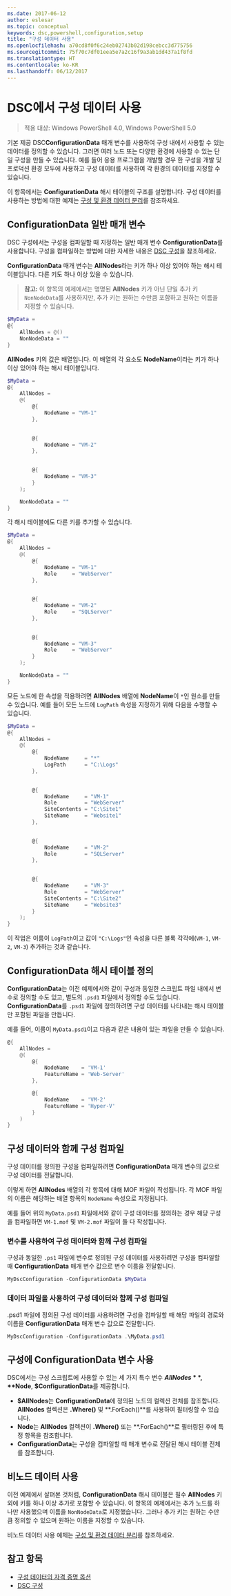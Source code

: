 ```yaml
---
ms.date: 2017-06-12
author: eslesar
ms.topic: conceptual
keywords: dsc,powershell,configuration,setup
title: "구성 데이터 사용"
ms.openlocfilehash: a70cd8f0f6c24eb02743b02d198cebcc3d775756
ms.sourcegitcommit: 75f70c7df01eea5e7a2c16f9a3ab1dd437a1f8fd
ms.translationtype: HT
ms.contentlocale: ko-KR
ms.lasthandoff: 06/12/2017
---
```

# <a name="using-configuration-data-in-dsc"></a>DSC에서 구성 데이터 사용

>적용 대상: Windows PowerShell 4.0, Windows PowerShell 5.0

기본 제공 DSC**ConfigurationData** 매개 변수를 사용하여 구성 내에서 사용할 수 있는 데이터를 정의할 수 있습니다. 그러면 여러 노드 또는 다양한 환경에 사용할 수 있는 단일 구성을 만들 수 있습니다. 예를 들어 응용 프로그램을 개발할 경우 한 구성을 개발 및 프로덕션 환경 모두에 사용하고 구성 데이터를 사용하여 각 환경의 데이터를 지정할 수 있습니다.

이 항목에서는 **ConfigurationData** 해시 테이블의 구조를 설명합니다. 구성 데이터를 사용하는 방법에 대한 예제는 [구성 및 환경 데이터 분리](separatingEnvData.md)를 참조하세요.

## <a name="the-configurationdata-common-parameter"></a>ConfigurationData 일반 매개 변수

DSC 구성에서는 구성을 컴파일할 때 지정하는 일반 매개 변수 **ConfigurationData**를 사용합니다. 구성을 컴파일하는 방법에 대한 자세한 내용은 [DSC 구성](configurations.md)을 참조하세요.

**ConfigurationData** 매개 변수는 **AllNodes**라는 키가 하나 이상 있어야 하는 해시 테이블입니다. 다른 키도 하나 이상 있을 수 있습니다.

>**참고:** 이 항목의 예제에서는 명명된 **AllNodes** 키가 아닌 단일 추가 키 `NonNodeData`를 사용하지만, 추가 키는 원하는 수만큼 포함하고 원하는 이름을 지정할 수 있습니다.

```powershell
$MyData = 
@{
    AllNodes = @()
    NonNodeData = ""   
}
```

**AllNodes** 키의 값은 배열입니다. 이 배열의 각 요소도 **NodeName**이라는 키가 하나 이상 있어야 하는 해시 테이블입니다.

```powershell
$MyData = 
@{
    AllNodes = 
    @(
        @{
            NodeName = "VM-1"
        },

 
        @{
            NodeName = "VM-2"
        },

 
        @{
            NodeName = "VM-3"
        }
    );

    NonNodeData = ""   
}
```

각 해시 테이블에도 다른 키를 추가할 수 있습니다.

```powershell
$MyData = 
@{
    AllNodes = 
    @(
        @{
            NodeName = "VM-1"
            Role     = "WebServer"
        },

 
        @{
            NodeName = "VM-2"
            Role     = "SQLServer"
        },

 
        @{
            NodeName = "VM-3"
            Role     = "WebServer"
        }
    );

    NonNodeData = ""   
}
```

모든 노드에 한 속성을 적용하려면 **AllNodes** 배열에 **NodeName**이 `*`인 원소를 만들 수 있습니다. 예를 들어 모든 노드에 `LogPath` 속성을 지정하기 위해 다음을 수행할 수 있습니다.

```powershell
$MyData = 
@{
    AllNodes = 
    @(
        @{
            NodeName     = "*"
            LogPath      = "C:\Logs"
        },

 
        @{
            NodeName     = "VM-1"
            Role         = "WebServer"
            SiteContents = "C:\Site1"
            SiteName     = "Website1"
        },

 
        @{
            NodeName     = "VM-2"
            Role         = "SQLServer"
        },

 
        @{
            NodeName     = "VM-3"
            Role         = "WebServer"
            SiteContents = "C:\Site2"
            SiteName     = "Website3"
        }
    );
}
```

이 작업은 이름이 `LogPath`이고 값이 `"C:\Logs"`인 속성을 다른 블록 각각에(`VM-1`, `VM-2`, `VM-3`) 추가하는 것과 같습니다.

## <a name="defining-the-configurationdata-hashtable"></a>ConfigurationData 해시 테이블 정의

**ConfigurationData**는 이전 예제에서와 같이 구성과 동일한 스크립트 파일 내에서 변수로 정의할 수도 있고, 별도의 `.psd1` 파일에서 정의할 수도 있습니다. **ConfigurationData**를 `.psd1` 파일에 정의하려면 구성 데이터를 나타내는 해시 테이블만 포함된 파일을 만듭니다.

예를 들어, 이름이 `MyData.psd1`이고 다음과 같은 내용이 있는 파일을 만들 수 있습니다.

```powershell
@{
    AllNodes =
    @(
        @{
            NodeName    = 'VM-1'
            FeatureName = 'Web-Server'
        },

        @{
            NodeName    = 'VM-2'
            FeatureName = 'Hyper-V'
        }
    )
}
```

## <a name="compiling-a-configuration-with-configuration-data"></a>구성 데이터와 함께 구성 컴파일

구성 데이터를 정의한 구성을 컴파일하려면 **ConfigurationData** 매개 변수의 값으로 구성 데이터를 전달합니다.

이렇게 하면 **AllNodes** 배열의 각 항목에 대해 MOF 파일이 작성됩니다.
각 MOF 파일의 이름은 해당하는 배열 항목의 `NodeName` 속성으로 지정됩니다.

예를 들어 위의 `MyData.psd1` 파일에서와 같이 구성 데이터를 정의하는 경우 해당 구성을 컴파일하면 `VM-1.mof` 및 `VM-2.mof` 파일이 둘 다 작성됩니다.

### <a name="compiling-a-configuration-with-configuration-data-using-a-variable"></a>변수를 사용하여 구성 데이터와 함께 구성 컴파일

구성과 동일한 `.ps1` 파일에 변수로 정의된 구성 데이터를 사용하려면 구성을 컴파일할 때 **ConfigurationData** 매개 변수 값으로 변수 이름을 전달합니다.

```powershell
MyDscConfiguration -ConfigurationData $MyData
```

### <a name="compiling-a-configuration-with-configuration-data-using-a-data-file"></a>데이터 파일을 사용하여 구성 데이터와 함께 구성 컴파일

.psd1 파일에 정의된 구성 데이터를 사용하려면 구성을 컴파일할 때 해당 파일의 경로와 이름을 **ConfigurationData** 매개 변수 값으로 전달합니다.

```powershell
MyDscConfiguration -ConfigurationData .\MyData.psd1
```

## <a name="using-configurationdata-variables-in-a-configuration"></a>구성에 ConfigurationData 변수 사용

DSC에서는 구성 스크립트에 사용할 수 있는 세 가지 특수 변수 **$AllNodes**, **$Node**, **$ConfigurationData**를 제공합니다.

- **$AllNodes**는 **ConfigurationData**에 정의된 노드의 컬렉션 전체를 참조합니다. **AllNodes** 컬렉션은 **.Where()** 및 **.ForEach()**를 사용하여 필터링할 수 있습니다.
- **Node**는 **AllNodes** 컬렉션이 **.Where()** 또는 **.ForEach()**로 필터링된 후에 특정 항목을 참조합니다.
- **ConfigurationData**는 구성을 컴파일할 때 매개 변수로 전달된 해시 테이블 전체를 참조합니다.

## <a name="using-non-node-data"></a>비노드 데이터 사용

이전 예제에서 살펴본 것처럼, **ConfigurationData** 해시 테이블은 필수 **AllNodes** 키 외에 키를 하나 이상 추가로 포함할 수 있습니다.
이 항목의 예제에서는 추가 노드를 하나만 사용했으며 이름을 `NonNodeData`로 지정했습니다. 그러나 추가 키는 원하는 수만큼 정의할 수 있으며 원하는 이름을 지정할 수 있습니다.

비노드 데이터 사용 예제는 [구성 및 환경 데이터 분리](separatingEnvData.md)를 참조하세요.

## <a name="see-also"></a>참고 항목
- [구성 데이터의 자격 증명 옵션](configDataCredentials.md)
- [DSC 구성](configurations.md)

